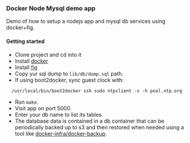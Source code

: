 ### Docker Node Mysql demo app

Demo of how to setup a nodejs app and mysql db services using docker+fig.

#### Getting started

- Clone project and cd into it
- Install [docker](http://docker.io)
- Install [fig](http://fig.sh)
- Copy yur sql dump to `lib/db/dump.sql` path.
- If using boot2docker, sync guest clock with:

```
  /usr/local/bin/boot2docker ssh sudo ntpclient -s -h pool.ntp.org
```

- Run `make`.
- Visit app on port 5000.
- Enter your db name to list its tables.
- The database data is contained in a db container that can be periodically backed up to s3 and then restored when needed using a tool like [docker-infra/docker-backup](https://github.com/docker-infra/docker-backup).
